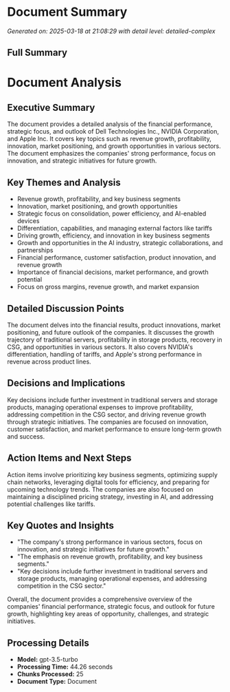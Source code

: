 # Document Summary

*Generated on: 2025-03-18 at 21:08:29 with detail level: detailed-complex*

## Full Summary

# Document Analysis

## Executive Summary
The document provides a detailed analysis of the financial performance, strategic focus, and outlook of Dell Technologies Inc., NVIDIA Corporation, and Apple Inc. It covers key topics such as revenue growth, profitability, innovation, market positioning, and growth opportunities in various sectors. The document emphasizes the companies' strong performance, focus on innovation, and strategic initiatives for future growth.

## Key Themes and Analysis
- Revenue growth, profitability, and key business segments
- Innovation, market positioning, and growth opportunities
- Strategic focus on consolidation, power efficiency, and AI-enabled devices
- Differentiation, capabilities, and managing external factors like tariffs
- Driving growth, efficiency, and innovation in key business segments
- Growth and opportunities in the AI industry, strategic collaborations, and partnerships
- Financial performance, customer satisfaction, product innovation, and revenue growth
- Importance of financial decisions, market performance, and growth potential
- Focus on gross margins, revenue growth, and market expansion

## Detailed Discussion Points
The document delves into the financial results, product innovations, market positioning, and future outlook of the companies. It discusses the growth trajectory of traditional servers, profitability in storage products, recovery in CSG, and opportunities in various sectors. It also covers NVIDIA's differentiation, handling of tariffs, and Apple's strong performance in revenue across product lines.

## Decisions and Implications
Key decisions include further investment in traditional servers and storage products, managing operational expenses to improve profitability, addressing competition in the CSG sector, and driving revenue growth through strategic initiatives. The companies are focused on innovation, customer satisfaction, and market performance to ensure long-term growth and success.

## Action Items and Next Steps
Action items involve prioritizing key business segments, optimizing supply chain networks, leveraging digital tools for efficiency, and preparing for upcoming technology trends. The companies are also focused on maintaining a disciplined pricing strategy, investing in AI, and addressing potential challenges like tariffs.

## Key Quotes and Insights
- "The company's strong performance in various sectors, focus on innovation, and strategic initiatives for future growth."
- "The emphasis on revenue growth, profitability, and key business segments."
- "Key decisions include further investment in traditional servers and storage products, managing operational expenses, and addressing competition in the CSG sector."

Overall, the document provides a comprehensive overview of the companies' financial performance, strategic focus, and outlook for future growth, highlighting key areas of opportunity, challenges, and strategic initiatives.

## Processing Details

- **Model:** gpt-3.5-turbo
- **Processing Time:** 44.26 seconds
- **Chunks Processed:** 25
- **Document Type:** Document
